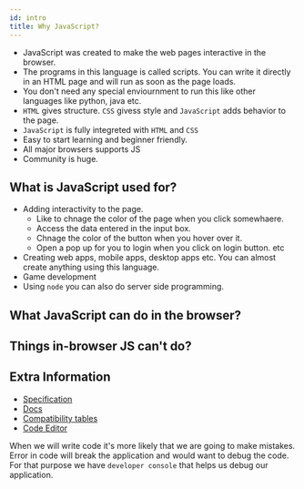 ```yaml
---
id: intro
title: Why JavaScript?
---
```


- JavaScript was created to make the web pages interactive in the browser.
- The programs in this language is called scripts. You can write it directly in an HTML page and will run as soon as the page loads.
- You don't need any special enviournment to run this like other languages like python, java etc.
- `HTML` gives structure. `CSS` givess style and `JavaScript` adds behavior to the page.
- `JavaScript` is fully integreted with `HTML` and `CSS`
- Easy to start learning and beginner friendly.
- All major browsers supports JS
- Community is huge.

## What is JavaScript used for?

- Adding interactivity to the page.
  - Like to chnage the color of the page when you click somewhaere.
  - Access the data entered in the input box.
  - Chnage the color of the button when you hover over it.
  - Open a pop up for you to login when you click on login button. etc
- Creating web apps, mobile apps, desktop apps etc. You can almost create anything using this language.
- Game development
- Using `node` you can also do server side programming.

## What JavaScript can do in the browser?

## Things in-browser JS can't do?

## Extra Information

- [Specification](https://www.ecma-international.org/publications/standards/Ecma-262.htm)
- [Docs](https://developer.mozilla.org/en-US/docs/Web/JavaScript/Reference)
- [Compatibility tables](http://caniuse.com/)
- [Code Editor](https://code.visualstudio.com/)

When we will write code it's more likely that we are going to make mistakes. Error in code will break the application and would want to debug the code. For that purpose we have `developer console` that helps us debug our application.
